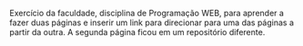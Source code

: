 Exercício da faculdade, disciplina de Programação WEB, para aprender a fazer duas páginas e inserir um link para direcionar para uma das páginas a partir da outra.
A segunda página ficou em um repositório diferente.
